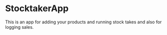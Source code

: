 # StocktakerApp

This is an app for adding your products and running stock takes and also for logging sales.

